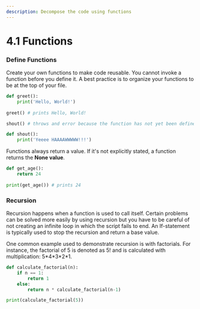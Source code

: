```yaml
---
description: Decompose the code using functions
---
```


# 4.1 Functions

### Define Functions

Create your own functions to make code reusable. You cannot invoke a function before you define it. A best practice is to organize your functions to be at the top of your file.

```python
def greet():
    print('Hello, World!')
    
greet() # prints Hello, World!

shout() # throws and error because the function has not yet been defined

def shout():
    print('Yeeee HAAAAWWWWW!!!')
```

Functions always return a value. If it's not explicitly stated, a function returns the **None value**.

```python
def get_age():
    return 24
    
print(get_age()) # prints 24
```

### Recursion

Recursion happens when a function is used to call itself. Certain problems can be solved more easily by using recursion but you have to be careful of not creating an infinite loop in which the script fails to end. An If-statement is typically used to stop the recursion and return a base value.

One common example used to demonstrate recursion is with factorials. For instance, the factorial of 5 is denoted as 5! and is calculated with multiplication: 5\*4\*3\*2\*1.

```python
def calculate_factorial(n):
    if n == 1:
        return 1
    else:
        return n * calculate_factorial(n-1)

print(calculate_factorial(5))
```
